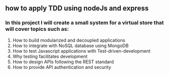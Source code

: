 ## how to apply TDD using nodeJs and express

### In this project I will create a small system for a virtual store that will cover topics such as:

1. How to build modularized and decoupled applications
2. How to integrate with NoSQL database using MongoDB
3. How to test Javascript applications with Test-driven-development
4. Why testing facilitates development
5. How to design APIs following the REST standard
6. How to provide API authentication and security
